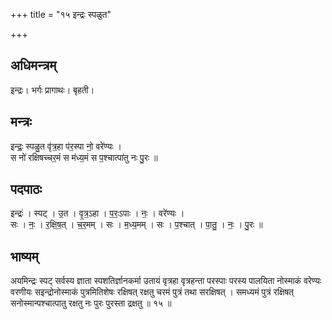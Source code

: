 +++
title = "१५ इन्द्रः स्पळुत"

+++
## अधिमन्त्रम्
इन्द्रः। भर्गः प्रागाथः। बृहती।

## मन्त्रः
इन्द्रः॒ स्पळु॒त वृ॑त्र॒हा प॑र॒स्पा नो॒ वरे॑ण्यः ।  
स नो॑ रक्षिषच्चर॒मं स म॑ध्य॒मं स प॒श्चात्पा॑तु नः पु॒रः ॥

## पदपाठः
इन्द्रः॑ । स्पट् । उ॒त । वृ॒त्र॒ऽहा । प॒रः॒ऽपाः । नः॒ । वरे॑ण्यः ।  
सः । नः॒ । र॒क्षि॒ष॒त् । च॒र॒मम् । सः । म॒ध्य॒मम् । सः । प॒श्चात् । पा॒तु॒ । नः॒ । पु॒रः ॥

## भाष्यम्
अयमिन्द्रः स्पट् सर्वस्य ज्ञाता स्पशतिर्ज्ञानकर्मा उतायं वृत्रहा वृत्रहन्ता परस्पाः परस्य पालयिता नोस्माकं वरेण्यः वरणीयः सइन्द्रोनोस्माकं पुत्रमितिशेषः रक्षिषत् रक्षतु चरमं पुत्रं तथा सरक्षिषत् । समध्यमं पुत्रं रक्षिषत् सनोस्मान्पश्चात्पातु रक्षतु नः पुरः पुरस्ता द्रक्षतु ॥ १५ ॥